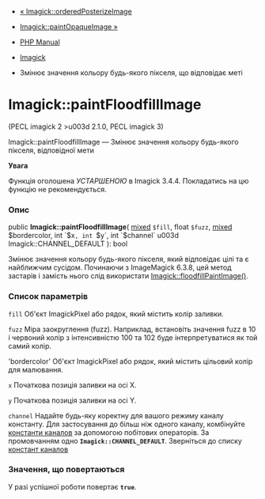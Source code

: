 - [«
Imagick::orderedPosterizeImage](imagick.orderedposterizeimage.md)
- [Imagick::paintOpaqueImage »](imagick.paintopaqueimage.md)

- [PHP Manual](index.md)
- [Imagick](class.imagick.md)
- Змінює значення кольору будь-якого пікселя, що відповідає меті

# Imagick::paintFloodfillImage

(PECL imagick 2 \>u003d 2.1.0, PECL imagick 3)

Imagick::paintFloodfillImage — Змінює значення кольору будь-якого пікселя,
відповідної мети

**Увага**

Функція оголошена *УСТАРШЕНОЮ* в Imagick 3.4.4. Покладатись на цю
функцію не рекомендується.

### Опис

public **Imagick::paintFloodfillImage**(
[mixed](language.types.declarations.md#language.types.declarations.mixed)
`$fill`,
float `$fuzz`,
[mixed](language.types.declarations.md#language.types.declarations.mixed)
$bordercolor,
int `$x`,
int `$y`,
int `$channel` u003d Imagick::CHANNEL_DEFAULT
): bool

Змінює значення кольору будь-якого пікселя, який відповідає цілі та
є найближчим сусідом. Починаючи з ImageMagick 6.3.8, цей метод
застарів і замість нього слід використати
[Imagick::floodfillPaintImage()](imagick.floodfillpaintimage.md).

### Список параметрів

`fill`
Об'єкт ImagickPixel або рядок, який містить колір заливки.

`fuzz`
Міра заокруглення (fuzz). Наприклад, встановіть значення fuzz в 10 і
червоний колір з інтенсивністю 100 та 102 буде інтерпретуватися як
той самий колір.

'bordercolor'
Об'єкт ImagickPixel або рядок, який містить цільовий колір для малювання.

`x`
Початкова позиція заливки на осі X.

`y`
Початкова позиція заливки на осі Y.

`channel`
Надайте будь-яку коректну для вашого режиму каналу константу. Для
застосування до більш ніж одного каналу, комбінуйте [константи
каналов](imagick.constants.md#imagick.constants.channel) за допомогою
побітових операторів. За промовчанням одно **`Imagick::CHANNEL_DEFAULT`**.
Зверніться до списку [констант
каналов](imagick.constants.md#imagick.constants.channel)

### Значення, що повертаються

У разі успішної роботи повертає **`true`**.
